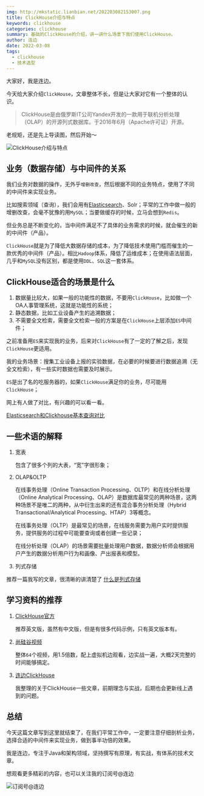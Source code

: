 ```yaml
---
img: http://mkstatic.lianbian.net/202203082153007.png
title: ClickHouse介绍与特点
keywords: clickhouse
categories: clickhouse
summary: 基础的ClickHouse的介绍，讲一讲什么场景下我们使用ClickHouse。
author: 连边
date: 2022-03-08
tags:
  - clickhouse
  - 技术选型
---
```


大家好，我是连边。



今天给大家介绍`ClickHouse`，文章整体不长，但是让大家对它有一个整体的认识。

>  ClickHouse是由俄罗斯IT公司Yandex开发的一款用于联机分析处理（OLAP）的开源列式数据库。于2016年6月（Apache许可证）开源。



老规矩，还是先上导读图，然后开始～

![ClickHouse介绍与特点](http://mkstatic.lianbian.net/202203082153007.png)



## 业务（数据存储）与中间件的关系

我们业务对数据的操作，无外乎`增删改查`，然后根据不同的业务特点，使用了不同的中间件来实现业务。

比如搜索领域（查询），我们会用有[Elasticsearch](https://www.elastic.co/)、Solr；平常的工作中做一般的增删改查，会毫不犹豫的用`MySQL`；当要做缓存的时候，立马会想到`Redis`。

但业务总是不断变化的，当中间件满足不了具体的业务需求的时候，就会催生的新的中间件（产品）。

`ClickHouse`就是为了降低大数据存储的成本，为了降低技术使用门槛而催生的一款优秀的中间件（产品）。相比`Hadoop`体系，降低了运维成本；在使用语法层面，几乎和`MySQL`没有区别，都是使用`DDL`、`SQL`这一套体系。



## ClickHouse适合的场景是什么

1. 数据量比较大，如果一般的功能性的数据，不要用`ClickHouse`，比如做一个OA人事管理系统，这就是功能性的系统；
2. 静态数据，比如工业设备产生的追溯数据；
3. 不需要全文检索，需要全文检索一般的方案是在`ClickHouse`上层添加`ES`中间件；

之前准备用`ES`来实现我的业务，后来对`ClickHouse`有了一定的了解之后，发现`ClickHouse`更适用。

我的业务场景：搜集工业设备上报的实验数据，在必要的时候要进行数据追溯（无全文检索），有一些实时数据也需要及时展示。

`ES`是出了名的吃服务器的，如果`ClickHouse`满足你的业务，尽可能用`ClickHouse`；

网上有人做了对比，有兴趣的可以看一看。

[Elasticsearch和Clickhouse基本查询对比](https://zhuanlan.zhihu.com/p/353296392)



## 一些术语的解释

1. 宽表

   包含了很多个列的大表，“宽”字很形象；

2. OLAP&OLTP

   在线事务处理（Online Transaction Processing、OLTP）和在线分析处理（Online Analytical Processing、OLAP）是数据库最常见的两种场景，这两种场景不是唯二的两种，从中衍生出来的还有混合事务分析处理（Hybrid Transactional/Analytical Processing、HTAP）3等概念。

   在线事务处理（OLTP）是最常见的场景，在线服务需要为用户实时提供服务，提供服务的过程中可能要查询或者创建一些记录；

   在线分析处理（OLAP）的场景需要批量处理用户数据，数据分析师会根据用户产生的数据分析用户行为和画像、产出报表和模型。

3. 列式存储

推荐一篇我写的文章，很清晰的讲清楚了 [什么是列式存储](https://mp.weixin.qq.com/s/AHuzT_k2XhF5HVEACOl1-w)



## 学习资料的推荐

1. [ClickHouse官方](https://clickhouse.com/docs/en/) 

   推荐英文版，虽然有中文版，但是有很多代码示例，只有英文版本有。

2. [尚硅谷视频](https://www.bilibili.com/video/BV1Yh411z7os?p=1)

   整体`64`个视频，用1.5倍数，配上虚拟机边观看，边实战一遍，大概2天完整的时间能够搞定。

3. [连边ClickHouse](https://www.lianbian.net/categories/clickhouse/)

   我整理的关于ClickHouse一些文章，前期理念与实战，后期也会更新线上遇到的问题。



## 总结

今天这篇文章写到这里就结束了，在我们平常工作中，一定要注意仔细剖析业务，选择合适的中间件来实现业务，做到事半功倍的效果。

我是连边，专注于Java和架构领域，坚持撰写有原理，有实战，有体系的技术文章。

想观看更多精彩的内容，也可以关注我的订阅号@连边

![订阅号@连边](http://mkstatic.lianbian.net/202203082207503.jpg)